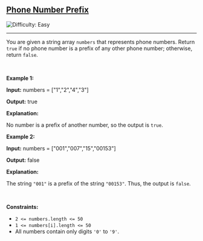 <h2><a href="https://leetcode.com/problems/phone-number-prefix">Phone Number Prefix</a></h2> <img src='https://img.shields.io/badge/Difficulty-Easy-brightgreen' alt='Difficulty: Easy' /><hr><p>You are given a string array <code>numbers</code> that represents phone numbers. Return <code>true</code> if no phone number is a prefix of any other phone number; otherwise, return <code>false</code>.</p>

<p>&nbsp;</p>
<p><strong class="example">Example 1:</strong></p>

<div class="example-block">
<p><strong>Input:</strong> <span class="example-io">numbers = [&quot;1&quot;,&quot;2&quot;,&quot;4&quot;,&quot;3&quot;]</span></p>

<p><strong>Output:</strong> <span class="example-io">true</span></p>

<p><strong>Explanation:</strong></p>

<p>No number is a prefix of another number, so the output is <code>true</code>.</p>
</div>

<p><strong class="example">Example 2:</strong></p>

<div class="example-block">
<p><strong>Input:</strong> <span class="example-io">numbers = [&quot;001&quot;,&quot;007&quot;,&quot;15&quot;,&quot;00153&quot;]</span></p>

<p><strong>Output:</strong> <span class="example-io">false</span></p>

<p><strong>Explanation:</strong></p>

<p>The string <code>&quot;001&quot;</code> is a prefix of the string <code>&quot;00153&quot;</code>. Thus, the output is <code>false</code>.</p>
</div>

<p>&nbsp;</p>
<p><strong>Constraints:</strong></p>

<ul>
	<li><code>2 &lt;= numbers.length &lt;= 50</code></li>
	<li><code>1 &lt;= numbers[i].length &lt;= 50</code></li>
	<li>All numbers contain only digits <code>&#39;0&#39;</code> to <code>&#39;9&#39;</code>.</li>
</ul>
